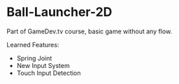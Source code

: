 # Ball-Launcher-2D

Part of GameDev.tv course, basic game without any flow. 

Learned Features:
- Spring Joint
- New Input System
- Touch Input Detection
